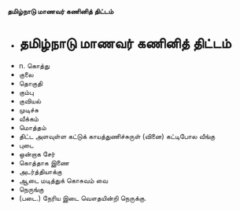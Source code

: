 **தமிழ்நாடு மாணவர் கணினித் திட்டம்**
- # தமிழ்நாடு மாணவர் கணினித் திட்டம்
- n. கொத்து
- குலை
- தொகுதி
- கும்பு
- குவியல்
- முடிச்சு
- வீக்கம்
- மொத்தம்
- திட்ட அளவுள்ள கட்டுக் காயத்துணிச்சுருள் (வினை) கட்டிபோல வீங்கு
- புடை
- ஒன்றாக சேர்
- கொத்தாக இணை
- அடர்த்தியாக்கு
- ஆடை மடித்துக் கொசுவம் வை
- நெருங்கு
- (படை.) நேரிய இடை வௌதயின்றி நெருக்கு.

